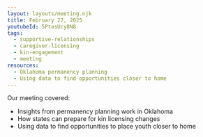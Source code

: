 ```yaml
---
layout: layouts/meeting.njk
title: February 27, 2025
youtubeId: 5PtasUcy8N8
tags:
  - supportive-relationships
  - caregiver-licensing
  - kin-engagement
  - meeting
resources:
  - Oklahoma permanency planning
  - Using data to find opportunities closer to home
---
```

Our meeting covered:

* Insights from permanency planning work in Oklahoma 
* How states can prepare for kin licensing changes
* Using data to find opportunities to place youth closer to home